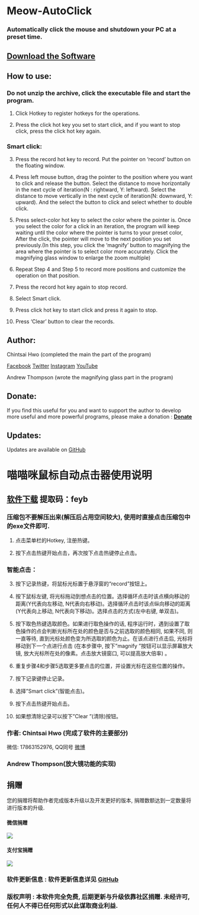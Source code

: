 # Meow-AutoClick
### Automatically click the mouse and shutdown your PC at a preset time.
## [Download the Software](https://drive.google.com/file/d/1tp69cCTnC9qTkuhBuvmF5gK4NMrGzGaj/view?usp=sharing)
## How to use:
### Do not unzip the archive, click the executable file and start the program.
1. Click Hotkey to register hotkeys for the operations.

2. Press the click hot key you set to start click, and if you want to stop click, press the click hot key again.

### Smart click:

3. Press the record hot key to record. Put the pointer on ‘record’ button on the floating window.

4. Press left mouse button, drag the pointer to the position where you want to click and release the button. Select the distance to move horizontally in the next cycle of iteration(N : rightward, Y: leftward). Select the distance to move vertically in the next cycle of iteration(N: downward, Y: upward). And the select the button to click and select whether to double click.

5. Press select-color hot key to select the color where the pointer is. Once you select the color for a click in an iteration, the program will keep waiting until the color where the pointer is turns to your preset color, After the click, the pointer will move to the next position you set previously.(In this step, you click the ‘magnify’ button to magnifying the area where the pointer is to select color more accurately. Click the magnifying glass window to enlarge the zoom multiple)

6. Repeat Step 4 and Step 5 to record more positions and customize the operation on that position.

7. Press the record hot key again to stop record.

8. Select Smart click.

9. Press click hot key to start click and press it again to stop.

10. Press ‘Clear’ button to clear the records.

## Author: 
Chintsai Hwo (completed the main the part of the program)

[Facebook](https://www.facebook.com/ChintsaiHwo)    [Twitter](https://twitter.com/ChintsaiHwo)    [Instagram](https://www.instagram.com/jcglqm/)     [YouTube](https://www.youtube.com/channel/UCMt0affgpxiqz18fEekiDgQ?view_as=subscriber)

Andrew Thompson (wrote the magnifying glass part in the program)

## Donate:

If you find this useful for you and want to support the author to develop more useful and more powerful programs, please make a donation : **[Donate](https://www.paypal.me/Chintsai)**
## Updates:
Updates are available on [GitHub](https://github.com/jcglqmoyx/Meow-AutoClick)

# 喵喵咪鼠标自动点击器使用说明
## [软件下载](https://pan.baidu.com/s/1AN05SITcH_SSd2QimNeHww)  提取码：feyb
### 压缩包不要解压出来(解压后占用空间较大), 使用时直接点击压缩包中的exe文件即可.

1. 点击菜单栏的Hotkey, 注册热键。

2. 按下点击热键开始点击，再次按下点击热键停止点击。

### 智能点击：

3. 按下记录热键，将鼠标光标置于悬浮窗的“record”按钮上。

4. 按下鼠标左键, 将光标拖动到想点击的位置。选择循环点击时该点横向移动的距离(Y代表向左移动, N代表向右移动)。选择循环点击时该点纵向移动的距离(Y代表向上移动, N代表向下移动)。选择点击的方式(左中右键, 单双击)。

5. 按下取色热键选取颜色。如果进行取色操作的话, 程序运行时，遇到设置了取色操作的点会判断光标所在处的颜色是否与之前选取的颜色相同, 如果不同, 则一直等待, 直到光标处颜色变为所选取的颜色为止。在该点进行点击后, 光标将移动到下一个点进行点击 (在本步骤中, 按下”magnify ”按钮可以显示屏幕放大镜, 放大光标所在处的像素。点击放大镜窗口, 可以提高放大倍率) 。

6. 重复步骤4和步骤5选取更多要点击的位置，并设置光标在这些位置的操作。

7. 按下记录键停止记录。

8. 选择”Smart click”(智能点击)。

9. 按下点击热键开始点击。

10. 如果想清除记录可以按下”Clear ”(清除)按钮。

### 作者: Chintsai Hwo (完成了软件的主要部分)
   微信: 17863152976, QQ同号    [微博](https://www.weibo.com/u/5530569595)
### Andrew Thompson(放大镜功能的实现)

## 捐赠 
   您的捐赠将帮助作者完成版本升级以及开发更好的版本, 捐赠数额达到一定数量将进行版本的升级.

#### 微信捐赠 
![](https://github.com/jcglqmoyx/Meow-AutoClick/blob/master/donate/WechatPay.png)

#### 支付宝捐赠
![](https://github.com/jcglqmoyx/Meow-AutoClick/blob/master/donate/Alipay.jpg)

### 软件更新信息 : 软件更新信息详见 [GitHub](https://github.com/jcglqmoyx/Meow-AutoClick)

### 版权声明 : 本软件完全免费, 后期更新与升级依靠社区捐赠. 未经许可, 任何人不得已任何形式以此谋取商业利益.
